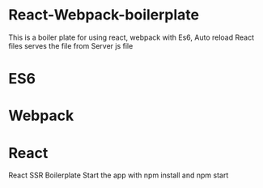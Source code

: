 # React-Webpack-boilerplate
This is a boiler plate for using react, webpack with Es6, Auto reload React files serves the file from Server js file


# ES6
# Webpack
# React


React SSR Boilerplate
Start the app with npm install and npm start
